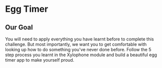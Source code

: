 
# Egg Timer

## Our Goal

You will need to apply everything you have learnt before to complete this challenge. But most importantly, we want you to get comfortable with looking up how to do something you've never done before. Follow the 5 step process you learnt in the Xylophone module and build a beautiful egg timer app to make yourself proud.
